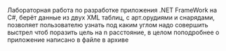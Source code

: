 Лабораторная работа по разработке приложения .NET FrameWork на C#, берёт данные из двух XML таблиц, с арт.орудиями и снарядами, позволяет пользователю узнать под каким углом надо совершить выстрел чтоб поразить цель на n расстояние, в целом поподробнее о приложение написано в файле в архиве
